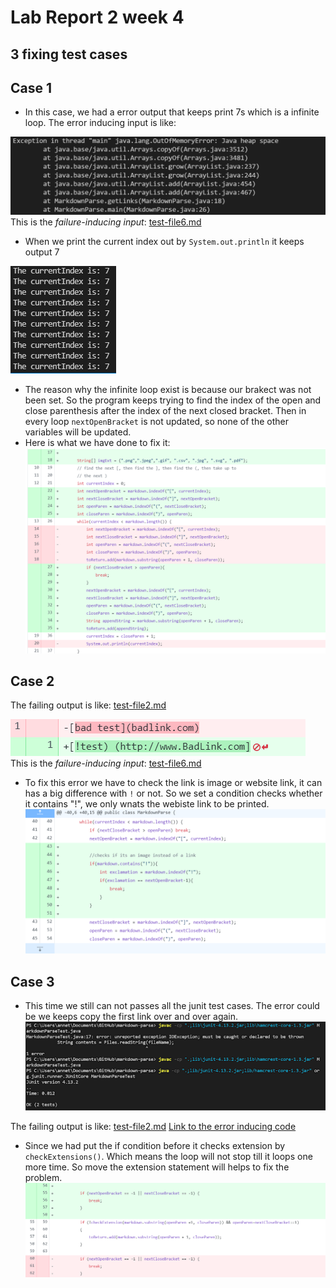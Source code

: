 # Lab Report 2 week 4
## 3 fixing test cases
## Case 1
* In this case, we had a error output that keeps print 7s which is a infinite loop.
The error inducing input is like:

![Image](2LR5.png)
This is the *failure-inducing input*: [test-file6.md](test-file6.md)
* When we print the current index out by `System.out.println` it keeps output 7

![Image](2LR6.png)
* The reason why the infinite loop exist is because our brakect was not been set. So the program keeps trying to find the index of the open and close parenthesis after the index of the next closed bracket.
Then in every loop `nextOpenBracket` is not updated, so none of the other variables will be updated.
* Here is what we have done to fix it:
![Image](2LR3.png)

## Case 2 
The failing output is like: [test-file2.md](test-file2.md)

![Image](2LR8.png)
This is the *failure-inducing input*: [test-file6.md](test-file6.md)
* To fix this error we have to check the link is image or website link, it can has a big difference with `!` or not. So we set a condition checks whether it contains "!", we only wnats the webiste link to be printed.
![Image](2LR9.png)

## Case 3
* This time we still can not passes all the junit test cases. The error could be we keeps copy the first link over and over again.
![Image](2LR12.png)

The failing output is like: [test-file2.md](test-file2.md)
[Link to the error inducing code](https://github.com/jahyng/markdown-parse/blob/962d5eaff21ec883967f6612652a40a08d0fa21e/MarkdownParse.java)
* Since we had put the if condition before it checks extension by `checkExtensions()`. Which means the loop will not stop till it loops one more time. So move the extension statement will helps to fix the problem.
![Image](2LR11.png)
